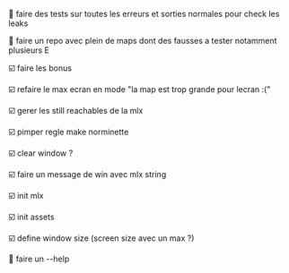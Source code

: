 :radio_button: faire des tests sur toutes les erreurs et sorties normales pour check les leaks

:radio_button: faire un repo avec plein de maps dont des fausses a tester notamment plusieurs E



:ballot_box_with_check: faire les bonus

:ballot_box_with_check: refaire le max ecran en mode "la map est trop grande pour lecran :("

:ballot_box_with_check: gerer les still reachables de la mlx

:ballot_box_with_check: pimper regle make norminette

:ballot_box_with_check: clear window ?

:ballot_box_with_check: faire un message de win avec mlx string

:ballot_box_with_check: init mlx

:ballot_box_with_check: init assets

:ballot_box_with_check: define window size (screen size avec un max ?)



:radio_button: faire un --help
